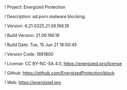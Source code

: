 ! Project: Energized Protection

! Description: ad.porn.malware blocking.

! Version: 6.21.0325.21.06.166.18

! Build Version: 21.06.166.18

! Build Date: Tue, 15 Jun 21 18:00:45

! Version Code: 1661800

! License: CC BY-NC-SA 4.0, https://energized.pro/license

! Github: https://github.com/EnergizedProtection/block

! Web: https://energized.pro
